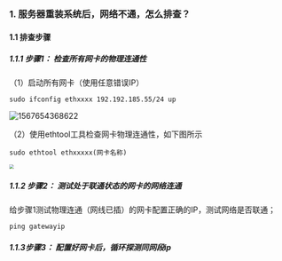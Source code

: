 ### 1. 服务器重装系统后，网络不通，怎么排查？

#### 1.1 排查步骤

##### 1.1.1 步骤1： 检查所有网卡的物理连通性

（1）启动所有网卡（使用任意错误IP）

```shell
sudo ifconfig ethxxxx 192.192.185.55/24 up
```

![1567654368622](C:\Users\dengy\AppData\Roaming\Typora\typora-user-images\1567654368622.png)



（2）使用ethtool工具检查网卡物理连通性，如下图所示

```shell
sudo ethtool ethxxxxx(网卡名称)
```



<img src="C:\Users\dengy\AppData\Roaming\Typora\typora-user-images\1567654380346.png" style="zoom:50%;" />

##### 1.1.2 步骤2： 测试处于联通状态的网卡的网络连通

​	给步骤1测试物理连通（网线已插）的网卡配置正确的IP，测试网络是否联通；

```shell
ping gatewayip
```

##### 1.1.3步骤3： 配置好网卡后，循环探测同网段ip



